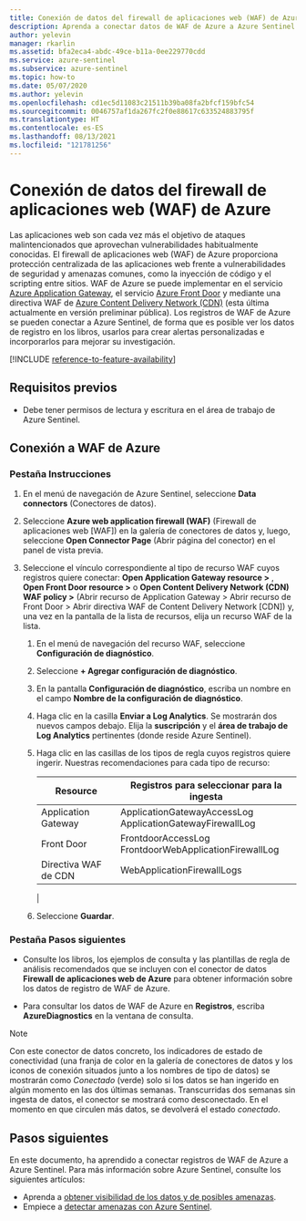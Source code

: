 ```yaml
---
title: Conexión de datos del firewall de aplicaciones web (WAF) de Azure a Azure Sentinel
description: Aprenda a conectar datos de WAF de Azure a Azure Sentinel.
author: yelevin
manager: rkarlin
ms.assetid: bfa2eca4-abdc-49ce-b11a-0ee229770cdd
ms.service: azure-sentinel
ms.subservice: azure-sentinel
ms.topic: how-to
ms.date: 05/07/2020
ms.author: yelevin
ms.openlocfilehash: cd1ec5d11083c21511b39ba08fa2bfcf159bfc54
ms.sourcegitcommit: 0046757af1da267fc2f0e88617c633524883795f
ms.translationtype: HT
ms.contentlocale: es-ES
ms.lasthandoff: 08/13/2021
ms.locfileid: "121781256"
---
```

# <a name="connect-data-from-azure-web-application-firewall-waf"></a>Conexión de datos del firewall de aplicaciones web (WAF) de Azure

Las aplicaciones web son cada vez más el objetivo de ataques malintencionados que aprovechan vulnerabilidades habitualmente conocidas. El firewall de aplicaciones web (WAF) de Azure proporciona protección centralizada de las aplicaciones web frente a vulnerabilidades de seguridad y amenazas comunes, como la inyección de código y el scripting entre sitios. WAF de Azure se puede implementar en el servicio [Azure Application Gateway](../web-application-firewall/ag/ag-overview.md), el servicio [Azure Front Door](../web-application-firewall/afds/afds-overview.md) y mediante una directiva WAF de [Azure Content Delivery Network (CDN)](../web-application-firewall/cdn/cdn-overview.md) (esta última actualmente en versión preliminar pública).
Los registros de WAF de Azure se pueden conectar a Azure Sentinel, de forma que es posible ver los datos de registro en los libros, usarlos para crear alertas personalizadas e incorporarlos para mejorar su investigación.

[!INCLUDE [reference-to-feature-availability](includes/reference-to-feature-availability.md)]

## <a name="prerequisites"></a>Requisitos previos

- Debe tener permisos de lectura y escritura en el área de trabajo de Azure Sentinel.

## <a name="connect-to-azure-waf"></a>Conexión a WAF de Azure

### <a name="instructions-tab"></a>Pestaña Instrucciones

1. En el menú de navegación de Azure Sentinel, seleccione **Data connectors** (Conectores de datos).

1. Seleccione **Azure web application firewall (WAF)** (Firewall de aplicaciones web [WAF]) en la galería de conectores de datos y, luego, seleccione **Open Connector Page** (Abrir página del conector) en el panel de vista previa.

1. Seleccione el vínculo correspondiente al tipo de recurso WAF cuyos registros quiere conectar: **Open Application Gateway resource >** , **Open Front Door resource >** o **Open Content Delivery Network (CDN) WAF policy >** (Abrir recurso de Application Gateway > Abrir recurso de Front Door > Abrir directiva WAF de Content Delivery Network [CDN]) y, una vez en la pantalla de la lista de recursos, elija un recurso WAF de la lista.

    1. En el menú de navegación del recurso WAF, seleccione **Configuración de diagnóstico**.

    1. Seleccione **+ Agregar configuración de diagnóstico**.

    1. En la pantalla **Configuración de diagnóstico**, escriba un nombre en el campo **Nombre de la configuración de diagnóstico**.

    1. Haga clic en la casilla **Enviar a Log Analytics**. Se mostrarán dos nuevos campos debajo. Elija la **suscripción** y el **área de trabajo de Log Analytics** pertinentes (donde reside Azure Sentinel).

    1. Haga clic en las casillas de los tipos de regla cuyos registros quiere ingerir. Nuestras recomendaciones para cada tipo de recurso:

        | Resource | Registros para seleccionar para la ingesta |
        |----------|------------------------------|
        | Application Gateway | ApplicationGatewayAccessLog<br>ApplicationGatewayFirewallLog |
        | Front Door          | FrontdoorAccessLog<br>FrontdoorWebApplicationFirewallLog |
        | Directiva WAF de CDN      | WebApplicationFirewallLogs |
        |

    1. Seleccione **Guardar**.

### <a name="next-steps-tab"></a>Pestaña Pasos siguientes

- Consulte los libros, los ejemplos de consulta y las plantillas de regla de análisis recomendados que se incluyen con el conector de datos **Firewall de aplicaciones web de Azure** para obtener información sobre los datos de registro de WAF de Azure.

- Para consultar los datos de WAF de Azure en **Registros**, escriba **AzureDiagnostics** en la ventana de consulta.

> [!NOTE]
>
> Con este conector de datos concreto, los indicadores de estado de conectividad (una franja de color en la galería de conectores de datos y los iconos de conexión situados junto a los nombres de tipo de datos) se mostrarán como *Conectado* (verde) solo si los datos se han ingerido en algún momento en las dos últimas semanas. Transcurridas dos semanas sin ingesta de datos, el conector se mostrará como desconectado. En el momento en que circulen más datos, se devolverá el estado *conectado*.

## <a name="next-steps"></a>Pasos siguientes
En este documento, ha aprendido a conectar registros de WAF de Azure a Azure Sentinel. Para más información sobre Azure Sentinel, consulte los siguientes artículos:
- Aprenda a [obtener visibilidad de los datos y de posibles amenazas](get-visibility.md).
- Empiece a [detectar amenazas con Azure Sentinel](detect-threats-built-in.md).